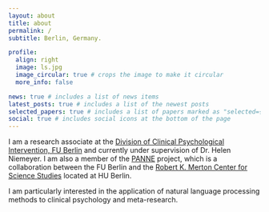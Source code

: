 ```yaml
---
layout: about
title: about
permalink: /
subtitle: Berlin, Germany.

profile:
  align: right
  image: ls.jpg
  image_circular: true # crops the image to make it circular
  more_info: false

news: true # includes a list of news items
latest_posts: true # includes a list of the newest posts
selected_papers: true # includes a list of papers marked as "selected={true}"
social: true # includes social icons at the bottom of the page
---
```



I am a research associate at the <a href='https://www.ewi-psy.fu-berlin.de/en/psychologie/arbeitsbereiche/klinisch_psychologische_intervention/'>Division of Clinical Psychological Intervention, FU Berlin</a> and currently under supervision of Dr. Helen Niemeyer. I am also a member of the <a href='https://www.berlin-university-alliance.de/commitments/research-quality/project-list-20/panne/index.html'>PANNE</a> project, which is a collaboration between the FU Berlin and the <a href='https://www.rmz.hu-berlin.de/en/rmz'>Robert K. Merton Center for Science Studies</a> located at HU Berlin.

I am particularly interested in the application of natural language processing methods to clinical psychology and meta-research.